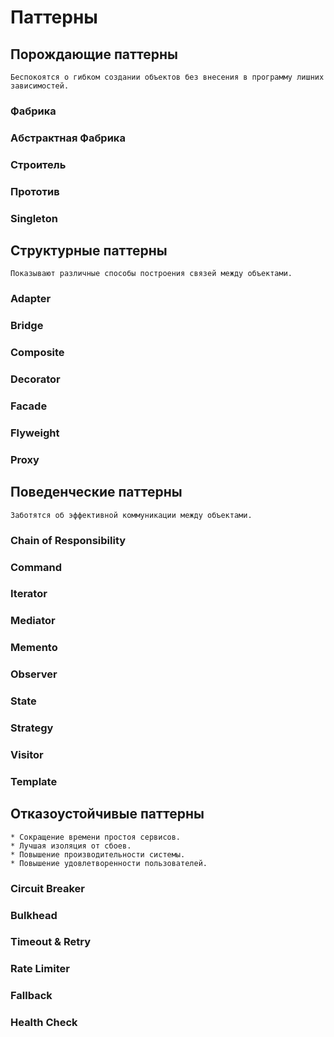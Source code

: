 # Паттерны

## Порождающие паттерны
    Беспокоятся о гибком создании объектов без внесения в программу лишних зависимостей.
### Фабрика

### Абстрактная Фабрика

### Строитель

### Прототив

### Singleton

## Структурные паттерны
    Показывают различные способы построения связей между объектами.
### Adapter

### Bridge

### Composite

### Decorator

### Facade

### Flyweight

### Proxy

## Поведенческие паттерны
    Заботятся об эффективной коммуникации между объектами.
### Chain of Responsibility

### Command

### Iterator

### Mediator

### Memento

### Observer

### State

### Strategy

### Visitor

### Template

## Отказоустойчивые паттерны
    * Сокращение времени простоя сервисов.
    * Лучшая изоляция от сбоев.
    * Повышение производительности системы.
    * Повышение удовлетворенности пользователей.

### Circuit Breaker

### Bulkhead

### Timeout & Retry

### Rate Limiter

### Fallback

### Health Check
